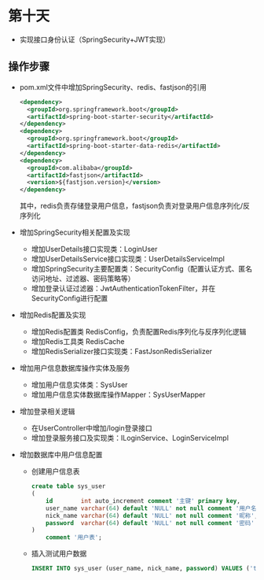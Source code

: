 # 第十天

+ 实现接口身份认证（SpringSecurity+JWT实现）

## 操作步骤

+ pom.xml文件中增加SpringSecurity、redis、fastjson的引用

  ```xml
  <dependency>
    <groupId>org.springframework.boot</groupId>
    <artifactId>spring-boot-starter-security</artifactId>
  </dependency>
  <dependency>
    <groupId>org.springframework.boot</groupId>
    <artifactId>spring-boot-starter-data-redis</artifactId>
  </dependency>
  <dependency>
    <groupId>com.alibaba</groupId>
    <artifactId>fastjson</artifactId>
    <version>${fastjson.version}</version>
  </dependency>
  ```

  其中，redis负责存储登录用户信息，fastjson负责对登录用户信息序列化/反序列化

+ 增加SpringSecurity相关配置及实现
  + 增加UserDetails接口实现类：LoginUser
  + 增加UserDetailsService接口实现类：UserDetailsServiceImpl
  + 增加SpringSecurity主要配置类：SecurityConfig（配置认证方式、匿名访问地址、过滤器、密码策略等）
  + 增加登录认证过滤器：JwtAuthenticationTokenFilter，并在SecurityConfig进行配置

+ 增加Redis配置及实现
  + 增加Redis配置类 RedisConfig，负责配置Redis序列化与反序列化逻辑
  + 增加Redis工具类 RedisCache
  + 增加RedisSerializer接口实现类：FastJsonRedisSerializer

+ 增加用户信息数据库操作实体及服务
  + 增加用户信息实体类：SysUser
  + 增加用户信息实体数据库操作Mapper：SysUserMapper

+ 增加登录相关逻辑

  + 在UserController中增加/login登录接口
  + 增加登录服务接口及实现类：ILoginService、LoginServiceImpl

+ 增加数据库中用户信息配置

  + 创建用户信息表

    ```sql
    create table sys_user
    (
        id        int auto_increment comment '主键' primary key,
        user_name varchar(64) default 'NULL' not null comment '用户名',
        nick_name varchar(64) default 'NULL' not null comment '昵称',
        password  varchar(64) default 'NULL' not null comment '密码'
    )
        comment '用户表';
    ```

  + 插入测试用户数据

    ```sql
    INSERT INTO sys_user (user_name, nick_name, password) VALUES ('test', '测试账号', '123456');
    ```

    